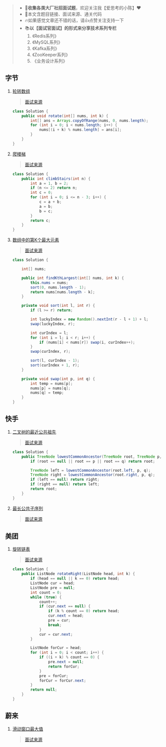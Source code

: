 > - 🛒**收集各类大厂社招面试题**，欢迎关注我【爱思考的小陈】❤
> - 📖本文含题目链接、面试来源、通关代码
> - 🔥如果感觉文章还不错的话，请👍点赞关注支持一下
> - 📚**以【面试官面试】的形式来分享技术系列专栏**
>   1. 《Redis系列》
>   2. 《MySQL系列》
>   3. 《Kafka系列》
>   4. 《ZooKeeper系列》
>   5. 《业务设计系列》

## 字节

1. [轮转数组](https://leetcode.cn/problems/rotate-array/description/)

   > [面试来源](https://www.nowcoder.com/feed/main/detail/82385260035e4c0cbad204cd9e20852f?sourceSSR=search)

   ```java
   class Solution {
       public void rotate(int[] nums, int k) {
           int[] ans = Arrays.copyOfRange(nums, 0, nums.length);
           for (int i = 0; i < nums.length; i++) {
               nums[(i + k) % nums.length] = ans[i];
           }
       }
   }
   ```

2. [爬楼梯](https://leetcode.cn/problems/climbing-stairs/description/)

   > [面试来源](https://www.nowcoder.com/discuss/353157271578419200?sourceSSR=search)

   ```java
   class Solution {
       public int climbStairs(int n) {
           int a = 1, b = 2;
           if (n <= 2) return n;
           int c = 0;
           for (int i = 0; i <= n - 3; i++) {
               c = a + b;
               a = b;
               b = c;
           }
           return c;
       }
   }
   ```

3. [数组中的第K个最大元素](https://leetcode.cn/problems/kth-largest-element-in-an-array/description/)

   > [面试来源](https://www.nowcoder.com/discuss/353148758957432832?sourceSSR=search)
   
   ```java
   class Solution {
   
       int[] nums;
   
       public int findKthLargest(int[] nums, int k) {
           this.nums = nums;
           sort(0, nums.length - 1);
           return nums[nums.length - k];
       }
   
       private void sort(int l, int r) {
           if (l >= r) return;
   
           int luckyIndex = new Random().nextInt(r - l + 1) + l;
           swap(luckyIndex, r);
   
           int curIndex = l;
           for (int i = l; i < r; i++) {
               if (nums[i] < nums[r]) swap(i, curIndex++);
           }
           swap(curIndex, r);
   
           sort(l, curIndex - 1);
           sort(curIndex + 1, r);
       }
   
       private void swap(int p, int q) {
           int temp = nums[p];
           nums[p] = nums[q];
           nums[q] = temp;
       }
   }
   ```
   
   





## 快手

1. [二叉树的最近公共祖先](https://leetcode.cn/problems/lowest-common-ancestor-of-a-binary-tree/description/)

   > [面试来源](https://www.nowcoder.com/discuss/415593225161895936?sourceSSR=search)

   ```java
   class Solution {
       public TreeNode lowestCommonAncestor(TreeNode root, TreeNode p, TreeNode q) {
           if (root == null || root == p || root == q) return root;
   
           TreeNode left = lowestCommonAncestor(root.left, p, q);
           TreeNode right = lowestCommonAncestor(root.right, p, q);
           if (left == null) return right;
           if (right == null) return left;
           return root;
       }
   }
   ```

2. [最长公共子序列](https://leetcode.cn/problems/longest-common-subsequence/description/)

   > [面试来源](https://www.nowcoder.com/discuss/521013808421142528?sourceSSR=search)





## 美团

1. [旋转链表](https://leetcode.cn/problems/rotate-list/submissions/)

   > [面试来源](https://www.nowcoder.com/feed/main/detail/84bea55635b34383a2555cf665e3191a?sourceSSR=search)
   
   ```java
   class Solution {
       public ListNode rotateRight(ListNode head, int k) {
           if (head == null || k == 0) return head;
           ListNode cur = head;
           ListNode pre = null;
           int count = 0;
           while (true) {
               count++;
               if (cur.next == null) {
                   if (k % count == 0) return head;
                   cur.next = head;
                   pre = cur;
                   break;
               }
               cur = cur.next;
           }
   
           ListNode forCur = head;
           for (int i = 0; i < count; i++) {
               if ((i + k) % count == 0) {
                   pre.next = null;
                   return forCur;
               }
               pre = forCur;
               forCur = forCur.next;
           }
           return null;
       }
   }
   ```
   
   





## 蔚来

1. [滑动窗口最大值](https://leetcode.cn/problems/sliding-window-maximum/description/)

   > [面试来源](https://www.nowcoder.com/discuss/378282268815618048?sourceSSR=search)
